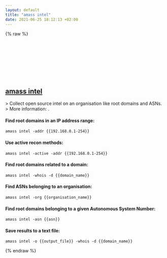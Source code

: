 ```yaml
---
layout: default
title: "amass intel"
date: 2021-06-25 18:12:13 +02:00
---
```

{% raw %}
<h2 id="amass-intel">
  <a href="/en/common/amass-intel.html">amass intel</a> <a href="#amass-intel"><svg class="icon">
    <use href="/assets/images/unicode_sprite.svg#link" />
  </svg></a>
</h2>
> Collect open source intel on an organisation like root domains and ASNs.
> More information: <https://github.com/OWASP/Amass/blob/master/doc/user_guide.md#the-intel-subcommand>.

#### Find root domains in an IP address range:
```shell
amass intel -addr {{192.168.0.1-254}}
```
#### Use active recon methods:
```shell
amass intel -active -addr {{192.168.0.1-254}}
```
#### Find root domains related to a domain:
```shell
amass intel -whois -d {{domain_name}}
```
#### Find ASNs belonging to an organisation:
```shell
amass intel -org {{organisation_name}}
```
#### Find root domains belonging to a given Autonomous System Number:
```shell
amass intel -asn {{asn}}
```
#### Save results to a text file:
```shell
amass intel -o {{output_file}} -whois -d {{domain_name}}
```
{% endraw %}